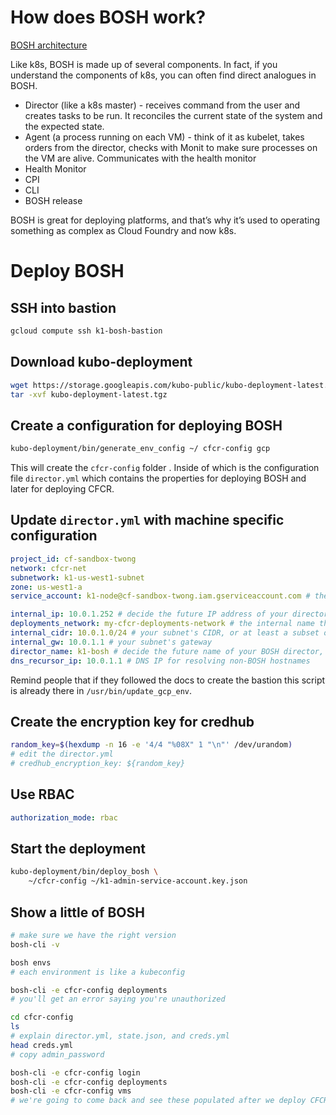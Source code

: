# How does BOSH work?

[BOSH architecture](https://bosh.io/docs/bosh-components.html)

Like k8s, BOSH is made up of several components. In fact, if you understand the components of k8s, you can often find direct analogues in BOSH.

* Director (like a k8s master) - receives command from the user and creates tasks to be run. It reconciles the current state of the system and the expected state.
* Agent (a process running on each VM) - think of it as kubelet, takes orders from the director, checks with Monit to make sure processes on the VM are alive. Communicates with the health monitor
* Health Monitor
* CPI
* CLI
* BOSH release

BOSH is great for deploying platforms, and that’s why it’s used to operating something as complex as Cloud Foundry and now k8s.


# Deploy BOSH

## SSH into bastion

```sh
gcloud compute ssh k1-bosh-bastion
```

## Download kubo-deployment

```sh
wget https://storage.googleapis.com/kubo-public/kubo-deployment-latest.tgz
tar -xvf kubo-deployment-latest.tgz
```

## Create a configuration for deploying BOSH

```sh
kubo-deployment/bin/generate_env_config ~/ cfcr-config gcp
```

This will create the `cfcr-config` folder . Inside of which is the configuration file `director.yml` which contains the properties for deploying BOSH and later for deploying CFCR.

## Update `director.yml` with machine specific configuration

```yaml
project_id: cf-sandbox-twong
network: cfcr-net
subnetwork: k1-us-west1-subnet
zone: us-west1-a
service_account: k1-node@cf-sandbox-twong.iam.gserviceaccount.com # the service account created in the earlier terraform script. It'll be used by the CPI

internal_ip: 10.0.1.252 # decide the future IP address of your director, must be in your subnet
deployments_network: my-cfcr-deployments-network # the internal name that BOSH will use place deployments. Can be whatever you want
internal_cidr: 10.0.1.0/24 # your subnet's CIDR, or at least a subset of it that you want BOSH to use to deploy machines
internal_gw: 10.0.1.1 # your subnet's gateway
director_name: k1-bosh # decide the future name of your BOSH director, can be user friendly and can be whatever you want
dns_recursor_ip: 10.0.1.1 # DNS IP for resolving non-BOSH hostnames
```

Remind people that if they followed the docs to create the bastion this script is already there in `/usr/bin/update_gcp_env`.

## Create the encryption key for credhub

```sh
random_key=$(hexdump -n 16 -e '4/4 "%08X" 1 "\n"' /dev/urandom)
# edit the director.yml
# credhub_encryption_key: ${random_key}
```

## Use RBAC

```yaml
authorization_mode: rbac
```

## Start the deployment

```sh
kubo-deployment/bin/deploy_bosh \
    ~/cfcr-config ~/k1-admin-service-account.key.json
```

## Show a little of BOSH

```sh
# make sure we have the right version
bosh-cli -v

bosh envs
# each environment is like a kubeconfig

bosh-cli -e cfcr-config deployments
# you'll get an error saying you're unauthorized

cd cfcr-config
ls
# explain director.yml, state.json, and creds.yml
head creds.yml
# copy admin_password

bosh-cli -e cfcr-config login
bosh-cli -e cfcr-config deployments
bosh-cli -e cfcr-config vms
# we're going to come back and see these populated after we deploy CFCR using BOSH
```